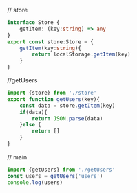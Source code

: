 // store
```typescript
interface Store {
    getItem: (key:string) => any
}
export const store:Store = {
    getItem(key:string){
        return localStorage.getItem(key)
    }
}
```
//getUsers
```typescript
import {store} from './store'
export function getUsers(key){
    const data = store.getItem(key)
    if(data){
        return JSON.parse(data)
    }else {
        return []
    }
}
```
// main

```typescript
import {getUsers} from './getUsers'
const users = getUsers('users')
console.log(users)
```
